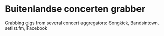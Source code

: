# Buitenlandse concerten grabber
Grabbing gigs from several concert aggregators: Songkick, Bandsintown, setlist.fm, Facebook
